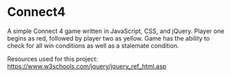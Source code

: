 # Connect4
A simple Connect 4 game written in JavaScript, CSS, and jQuery. Player one begins as red, followed by player two as yellow. 
Game has the ability to check for all win conditions as well as a stalemate condition.

Resources used for this project:
https://www.w3schools.com/jquery/jquery_ref_html.asp
